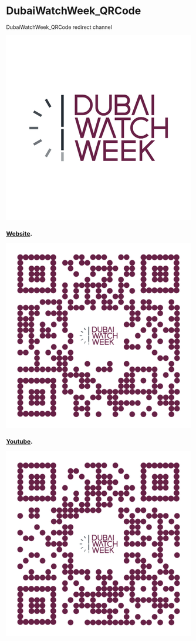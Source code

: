 # DubaiWatchWeek_QRCode
DubaiWatchWeek_QRCode redirect channel




<p align="center">
  <img src ="https://github.com/amrangry/DubaiWatchWeek_QRCode/blob/master/logo.jpg?raw=true"/>
</p>




###  [Website](adkatech.com/projects/qr/redirect/index.php?tag=y).


<p align="center">
  <img src ="https://github.com/amrangry/DubaiWatchWeek_QRCode/blob/master/DWW_website_bitly.png?raw=true"/>
</p>



###  [Youtube](adkatech.com/projects/qr/redirect/index.php?tag=y).

<p align="center">
  <img src ="https://github.com/amrangry/DubaiWatchWeek_QRCode/blob/master/DWW_youtube_bitly.png?raw=true"/>
</p>